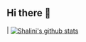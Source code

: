 ## Hi there 👋

| <a href="https://github.com/anuraghazra/github-readme-stats">
<img align="center" src="https://github-readme-stats.vercel.app/api?username=shalinikanchana&show_icons=true&include_all_commits=true&theme=dark&hide_border=true" alt="Shalini's github stats" />
